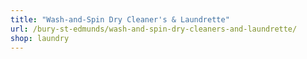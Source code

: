 ```yaml
---
title: "Wash-and-Spin Dry Cleaner's & Laundrette"
url: /bury-st-edmunds/wash-and-spin-dry-cleaners-and-laundrette/
shop: laundry
---
```

